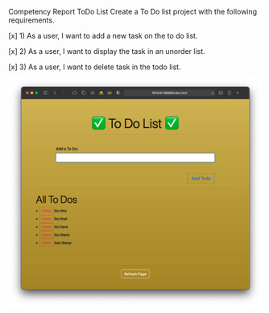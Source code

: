 Competency Report
ToDo List
Create a To Do list project with the following requirements.

[x] 1) As a user, I want to add a new task on the to do list.

[x] 2) As a user, I want to display the task in an unorder list.

[x] 3) As a user, I want to delete task in the todo list.

![](images/todo.png)